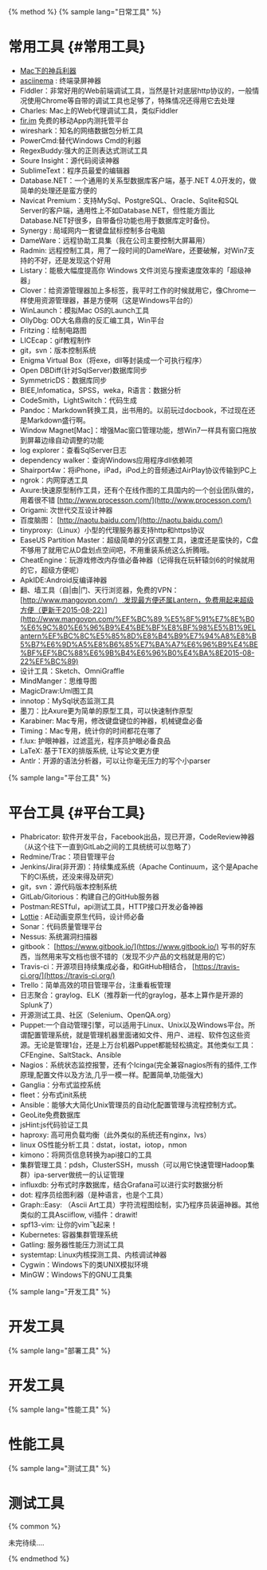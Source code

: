 {% method %}
{% sample lang="日常工具" %}

# 常用工具 {#常用工具}

* [Mac下的神兵利器](https://github.com/hzlzh/Best-App)
* [asciinema](https://asciinema.org/)
  : 终端录屏神器
* Fiddler：非常好用的Web前端调试工具，当然是针对底层http协议的，一般情况使用Chrome等自带的调试工具也足够了，特殊情况还得用它去处理
* Charles: Mac上的Web代理调试工具，类似Fiddler
* [fir.im](https://fir.im/)
  免费的移动App内测托管平台
* wireshark：知名的网络数据包分析工具
* PowerCmd:替代Windows Cmd的利器
* RegexBuddy:强大的正则表达式测试工具
* Soure Insight：源代码阅读神器
* SublimeText：程序员最爱的编辑器
* Database.NET：一个通用的关系型数据库客户端，基于.NET 4.0开发的，做简单的处理还是蛮方便的
* Navicat Premium：支持MySql、PostgreSQL、Oracle、Sqlite和SQL Server的客户端，通用性上不如Database.NET，但性能方面比Database.NET好很多，自带备份功能也用于数据库定时备份。
* Synergy : 局域网内一套键盘鼠标控制多台电脑
* DameWare：远程协助工具集（我在公司主要控制大屏幕用）
* Radmin: 远程控制工具，用了一段时间的DameWare，还要破解，对Win7支持的不好，还是发现这个好用
* Listary：能极大幅度提高你 Windows 文件浏览与搜索速度效率的「超级神器」
* Clover：给资源管理器加上多标签，我平时工作的时候就用它，像Chrome一样使用资源管理器，甚是方便啊（这是Windows平台的）
* WinLaunch：模拟Mac OS的Launch工具
* OllyDbg: OD大名鼎鼎的反汇编工具，Win平台
* Fritzing：绘制电路图
* LICEcap：gif教程制作
* git，svn：版本控制系统
* Enigma Virtual Box（将exe，dll等封装成一个可执行程序）
* Open DBDiff\(针对SqlServer\)数据库同步
* SymmetricDS：数据库同步
* BIEE,Infomatica，SPSS，weka，R语言：数据分析
* CodeSmith，LightSwitch：代码生成
* Pandoc：Markdown转换工具，出书用的。以前玩过docbook，不过现在还是Markdown盛行啊。
* Window Magnet\[Mac\]：增强Mac窗口管理功能，想Win7一样具有窗口拖放到屏幕边缘自动调整的功能
* log explorer：查看SqlServer日志
* dependency walker：查询Windows应用程序dll依赖项
* Shairport4w：将iPhone，iPad，iPod上的音频通过AirPlay协议传输到PC上
* ngrok：内网穿透工具
* Axure:快速原型制作工具，还有个在线作图的工具国内的一个创业团队做的，用着很不错
  [http://www.processon.com/](http://www.processon.com/)
* Origami: 次世代交互设计神器
* 百度脑图：
  [http://naotu.baidu.com/](http://naotu.baidu.com/)
* tinyproxy:（Linux）小型的代理服务器支持http和https协议
* EaseUS Partition Master：超级简单的分区调整工具，速度还是蛮快的，C盘不够用了就用它从D盘划点空间吧，不用重装系统这么折腾哦。
* CheatEngine：玩游戏修改内存值必备神器（记得我在玩轩辕剑6的时候就用的它，超级方便呢）
* ApkIDE:Android反编译神器
* 翻、墙工具（自\|由\|门、天行浏览器，免费的VPN：
  [http://www.mangovpn.com/）,发现最方便还属Lantern，免费用起来超级方便（更新于2015-08-22）](http://www.mangovpn.com/%EF%BC%89,%E5%8F%91%E7%8E%B0%E6%9C%80%E6%96%B9%E4%BE%BF%E8%BF%98%E5%B1%9ELantern%EF%BC%8C%E5%85%8D%E8%B4%B9%E7%94%A8%E8%B5%B7%E6%9D%A5%E8%B6%85%E7%BA%A7%E6%96%B9%E4%BE%BF%EF%BC%88%E6%9B%B4%E6%96%B0%E4%BA%8E2015-08-22%EF%BC%89)
* 设计工具：Sketch、OmniGraffle
* MindManger：思维导图
* MagicDraw:Uml图工具
* innotop：MySql状态监测工具
* 墨刀：比Axure更为简单的原型工具，可以快速制作原型
* Karabiner: Mac专用，修改键盘键位的神器，机械键盘必备
* Timing：Mac专用，统计你的时间都花在哪了
* f.lux: 护眼神器，过滤蓝光，程序员护眼必备良品
* LaTeX: 基于ΤΕΧ的排版系统, 让写论文更方便
* Antlr：开源的语法分析器，可以让你毫无压力的写个小parser

{% sample lang="平台工具" %}

# 平台工具 {#平台工具}

* Phabricator: 软件开发平台，Facebook出品，现已开源，CodeReview神器（从这个往下一直到GitLab之间的工具统统可以忽略了）
* Redmine/Trac：项目管理平台
* Jenkins/Jira\(非开源\)：持续集成系统（Apache Continuum，这个是Apache下的CI系统，还没来得及研究）
* git，svn：源代码版本控制系统
* GitLab/Gitorious：构建自己的GitHub服务器
* Postman:RESTful，api测试工具，HTTP接口开发必备神器
* [Lottie](http://airbnb.design/lottie/)
  : AE动画变原生代码，设计师必备
* Sonar：代码质量管理平台
* Nessus: 系统漏洞扫描器
* gitbook：
  [https://www.gitbook.io/](https://www.gitbook.io/)
  写书的好东西，当然用来写文档也很不错的（发现不少产品的文档就是用的它）
* Travis-ci：开源项目持续集成必备，和GitHub相结合，
  [https://travis-ci.org/](https://travis-ci.org/)
* Trello：简单高效的项目管理平台，注重看板管理
* 日志聚合：graylog、ELK（推荐新一代的graylog，基本上算作是开源的Splunk了）
* 开源测试工具、社区（Selenium、OpenQA.org）
* Puppet:一个自动管理引擎，可以适用于Linux、Unix以及Windows平台。所谓配置管理系统，就是管理机器里面诸如文件、用户、进程、软件包这些资源。无论是管理1台，还是上万台机器Puppet都能轻松搞定。其他类似工具：CFEngine、SaltStack、Ansible
* Nagios：系统状态监控报警，还有个Icinga\(完全兼容nagios所有的插件,工作原理,配置文件以及方法,几乎一模一样。配置简单,功能强大\)
* Ganglia：分布式监控系统
* fleet：分布式init系统
* Ansible：能够大大简化Unix管理员的自动化配置管理与流程控制方式。
* GeoLite免费数据库
* jsHint:js代码验证工具
* haproxy: 高可用负载均衡（此外类似的系统还有nginx，lvs）
* linux OS性能分析工具：dstat，iostat，iotop，nmon
* kimono：将网页信息转换为api接口的工具
* 集群管理工具：pdsh，ClusterSSH，mussh（可以用它快速管理Hadoop集群）ipa-server做统一的认证管理
* influxdb: 分布式时序数据库，结合Grafana可以进行实时数据分析
* dot: 程序员绘图利器（是种语言，也是个工具）
* Graph::Easy: （Ascii Art工具）字符流程图绘制，实乃程序员装逼神器。其他类似的工具Asciiflow, vi插件：drawit!
* spf13-vim: 让你的vim飞起来！
* Kubernetes: 容器集群管理系统
* Gatling: 服务器性能压力测试工具
* systemtap: Linux内核探测工具、内核调试神器
* Cygwin：Windows下的类UNIX模拟环境
* MinGW：Windows下的GNU工具集

{% sample lang="开发工具" %}

# 开发工具

{% sample lang="部署工具" %}

# 开发工具

{% sample lang="性能工具" %}

# 性能工具

{% sample lang="测试工具" %}

# 测试工具

{% common %}

未完待续....

{% endmethod %}
